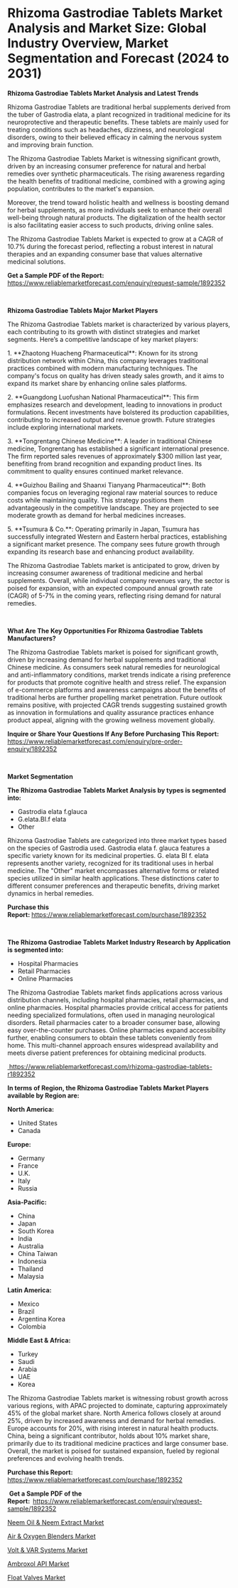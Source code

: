 <p><h1>Rhizoma Gastrodiae Tablets Market Analysis and Market Size: Global Industry Overview, Market Segmentation and Forecast (2024 to 2031)</h1></p><p><strong>Rhizoma Gastrodiae Tablets Market Analysis and Latest Trends</strong></p>
<p><p>Rhizoma Gastrodiae Tablets are traditional herbal supplements derived from the tuber of Gastrodia elata, a plant recognized in traditional medicine for its neuroprotective and therapeutic benefits. These tablets are mainly used for treating conditions such as headaches, dizziness, and neurological disorders, owing to their believed efficacy in calming the nervous system and improving brain function.</p><p>The Rhizoma Gastrodiae Tablets Market is witnessing significant growth, driven by an increasing consumer preference for natural and herbal remedies over synthetic pharmaceuticals. The rising awareness regarding the health benefits of traditional medicine, combined with a growing aging population, contributes to the market's expansion. </p><p>Moreover, the trend toward holistic health and wellness is boosting demand for herbal supplements, as more individuals seek to enhance their overall well-being through natural products. The digitalization of the health sector is also facilitating easier access to such products, driving online sales. </p><p>The Rhizoma Gastrodiae Tablets Market is expected to grow at a CAGR of 10.7% during the forecast period, reflecting a robust interest in natural therapies and an expanding consumer base that values alternative medicinal solutions.</p></p>
<p><strong>Get a Sample PDF of the Report:&nbsp;</strong> <a href="https://www.reliablemarketforecast.com/enquiry/request-sample/1892352?utm_campaign=1568&utm_medium=2&utm_source=Github&utm_content=ia&utm_term=24102024&utm_id=rhizoma-gastrodiae-tablets">https://www.reliablemarketforecast.com/enquiry/request-sample/1892352</a></p>
<p>&nbsp;</p>
<p><strong>Rhizoma Gastrodiae Tablets Major Market Players</strong></p>
<p><p>The Rhizoma Gastrodiae Tablets market is characterized by various players, each contributing to its growth with distinct strategies and market segments. Here’s a competitive landscape of key market players:</p><p>1. **Zhaotong Huacheng Pharmaceutical**: Known for its strong distribution network within China, this company leverages traditional practices combined with modern manufacturing techniques. The company's focus on quality has driven steady sales growth, and it aims to expand its market share by enhancing online sales platforms.</p><p>2. **Guangdong Luofushan National Pharmaceutical**: This firm emphasizes research and development, leading to innovations in product formulations. Recent investments have bolstered its production capabilities, contributing to increased output and revenue growth. Future strategies include exploring international markets.</p><p>3. **Tongrentang Chinese Medicine**: A leader in traditional Chinese medicine, Tongrentang has established a significant international presence. The firm reported sales revenues of approximately $300 million last year, benefiting from brand recognition and expanding product lines. Its commitment to quality ensures continued market relevance.</p><p>4. **Guizhou Bailing and Shaanxi Tianyang Pharmaceutical**: Both companies focus on leveraging regional raw material sources to reduce costs while maintaining quality. This strategy positions them advantageously in the competitive landscape. They are projected to see moderate growth as demand for herbal medicines increases.</p><p>5. **Tsumura & Co.**: Operating primarily in Japan, Tsumura has successfully integrated Western and Eastern herbal practices, establishing a significant market presence. The company sees future growth through expanding its research base and enhancing product availability.</p><p>The Rhizoma Gastrodiae Tablets market is anticipated to grow, driven by increasing consumer awareness of traditional medicine and herbal supplements. Overall, while individual company revenues vary, the sector is poised for expansion, with an expected compound annual growth rate (CAGR) of 5-7% in the coming years, reflecting rising demand for natural remedies.</p></p>
<p>&nbsp;</p>
<p><strong>What Are The Key Opportunities For Rhizoma Gastrodiae Tablets Manufacturers?</strong></p>
<p><p>The Rhizoma Gastrodiae Tablets market is poised for significant growth, driven by increasing demand for herbal supplements and traditional Chinese medicine. As consumers seek natural remedies for neurological and anti-inflammatory conditions, market trends indicate a rising preference for products that promote cognitive health and stress relief. The expansion of e-commerce platforms and awareness campaigns about the benefits of traditional herbs are further propelling market penetration. Future outlook remains positive, with projected CAGR trends suggesting sustained growth as innovation in formulations and quality assurance practices enhance product appeal, aligning with the growing wellness movement globally.</p></p>
<p><strong>Inquire or Share Your Questions If Any Before Purchasing This Report:</strong> <a href="https://www.reliablemarketforecast.com/enquiry/pre-order-enquiry/1892352?utm_campaign=1568&utm_medium=2&utm_source=Github&utm_content=ia&utm_term=24102024&utm_id=rhizoma-gastrodiae-tablets">https://www.reliablemarketforecast.com/enquiry/pre-order-enquiry/1892352</a></p>
<p>&nbsp;</p>
<p><strong>Market Segmentation</strong></p>
<p><strong>The Rhizoma Gastrodiae Tablets Market Analysis by types is segmented into:</strong></p>
<p><ul><li>Gastrodia elata f.glauca</li><li>G.elata.BI.f elata</li><li>Other</li></ul></p>
<p><p>Rhizoma Gastrodiae Tablets are categorized into three market types based on the species of Gastrodia used. Gastrodia elata f. glauca features a specific variety known for its medicinal properties. G. elata BI f. elata represents another variety, recognized for its traditional uses in herbal medicine. The "Other" market encompasses alternative forms or related species utilized in similar health applications. These distinctions cater to different consumer preferences and therapeutic benefits, driving market dynamics in herbal remedies.</p></p>
<p><strong>Purchase this Report:&nbsp;</strong><a href="https://www.reliablemarketforecast.com/purchase/1892352?utm_campaign=1568&utm_medium=2&utm_source=Github&utm_content=ia&utm_term=24102024&utm_id=rhizoma-gastrodiae-tablets">https://www.reliablemarketforecast.com/purchase/1892352</a></p>
<p>&nbsp;</p>
<p><strong>The Rhizoma Gastrodiae Tablets Market Industry Research by Application is segmented into:</strong></p>
<p><ul><li>Hospital Pharmacies</li><li>Retail Pharmacies</li><li>Online Pharmacies</li></ul></p>
<p><p>The Rhizoma Gastrodiae Tablets market finds applications across various distribution channels, including hospital pharmacies, retail pharmacies, and online pharmacies. Hospital pharmacies provide critical access for patients needing specialized formulations, often used in managing neurological disorders. Retail pharmacies cater to a broader consumer base, allowing easy over-the-counter purchases. Online pharmacies expand accessibility further, enabling consumers to obtain these tablets conveniently from home. This multi-channel approach ensures widespread availability and meets diverse patient preferences for obtaining medicinal products.</p></p>
<p><a href="https://www.reliablemarketforecast.com/rhizoma-gastrodiae-tablets-r1892352?utm_campaign=1568&utm_medium=2&utm_source=Github&utm_content=ia&utm_term=24102024&utm_id=rhizoma-gastrodiae-tablets">&nbsp;https://www.reliablemarketforecast.com/rhizoma-gastrodiae-tablets-r1892352</a></p>
<p><strong>In terms of Region, the Rhizoma Gastrodiae Tablets Market Players available by Region are:</strong></p>
<p>
    <p> <strong> North America: </strong>
        <ul>
            <li>United States</li>
            <li>Canada</li>
        </ul>
        </p> 
    <p> <strong> Europe: </strong>
        <ul>
            <li>Germany</li>
            <li>France</li>
            <li>U.K.</li>
            <li>Italy</li>
            <li>Russia</li>
        </ul>
        </p> 
    <p> <strong> Asia-Pacific: </strong>
        <ul>
            <li>China</li>
            <li>Japan</li>
            <li>South Korea</li>
            <li>India</li>
            <li>Australia</li>
            <li>China Taiwan</li>
            <li>Indonesia</li>
            <li>Thailand</li>
            <li>Malaysia</li>
        </ul>
        </p> 
    <p> <strong> Latin America: </strong>
        <ul>
            <li>Mexico</li>
            <li>Brazil</li>
            <li>Argentina Korea</li>
            <li>Colombia</li>
        </ul>
        </p> 
    <p> <strong> Middle East & Africa: </strong>
        <ul>
            <li>Turkey</li>
            <li>Saudi</li>
            <li>Arabia</li>
            <li>UAE</li>
            <li>Korea</li>
        </ul>
    </p>
    </p>
<p><p>The Rhizoma Gastrodiae Tablets market is witnessing robust growth across various regions, with APAC projected to dominate, capturing approximately 45% of the global market share. North America follows closely at around 25%, driven by increased awareness and demand for herbal remedies. Europe accounts for 20%, with rising interest in natural health products. China, being a significant contributor, holds about 10% market share, primarily due to its traditional medicine practices and large consumer base. Overall, the market is poised for sustained expansion, fueled by regional preferences and evolving health trends.</p></p>
<p><strong>Purchase this Report: </strong><a href="https://www.reliablemarketforecast.com/purchase/1892352?utm_campaign=1568&utm_medium=2&utm_source=Github&utm_content=ia&utm_term=24102024&utm_id=rhizoma-gastrodiae-tablets">https://www.reliablemarketforecast.com/purchase/1892352</a></p>
<p>&nbsp;<strong>Get a Sample PDF of the Report:&nbsp;&nbsp;</strong><a href="https://www.reliablemarketforecast.com/enquiry/request-sample/1892352?utm_campaign=1568&utm_medium=2&utm_source=Github&utm_content=ia&utm_term=24102024&utm_id=rhizoma-gastrodiae-tablets">https://www.reliablemarketforecast.com/enquiry/request-sample/1892352</a></p>
<p><strong></strong></p>
<p><p><a href="https://www.linkedin.com/pulse/global-neem-oil-extract-market-trends-insights-growth-crxsf?utm_campaign=1568&utm_medium=2&utm_source=Github&utm_content=ia&utm_term=24102024&utm_id=rhizoma-gastrodiae-tablets">Neem Oil & Neem Extract Market</a></p><p><a href="https://www.linkedin.com/pulse/market-dynamics-future-trends-global-air-oxygen-blenders-sector-kkise?utm_campaign=1568&utm_medium=2&utm_source=Github&utm_content=ia&utm_term=24102024&utm_id=rhizoma-gastrodiae-tablets">Air & Oxygen Blenders Market</a></p><p><a href="https://www.linkedin.com/pulse/volt-var-systems-market-growth-segmentation-regional-analysis-qgujc?utm_campaign=1568&utm_medium=2&utm_source=Github&utm_content=ia&utm_term=24102024&utm_id=rhizoma-gastrodiae-tablets">Volt & VAR Systems Market</a></p><p><a href="https://github.com/AshrafKhan865/Market-Research-Report-List-1/blob/main/ambroxol-api-market.md?utm_campaign=1568&utm_medium=2&utm_source=Github&utm_content=ia&utm_term=24102024&utm_id=rhizoma-gastrodiae-tablets">Ambroxol API Market</a></p><p><a href="https://issuu.com/reportprime-2/docs/float-valves-market-size-2030.pptx_4bc1935979fac4?utm_campaign=1568&utm_medium=2&utm_source=Github&utm_content=ia&utm_term=24102024&utm_id=rhizoma-gastrodiae-tablets">Float Valves Market</a></p></p>
